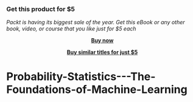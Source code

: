 
### Get this product for $5

<i>Packt is having its biggest sale of the year. Get this eBook or any other book, video, or course that you like just for $5 each</i>


<b><p align='center'>[Buy now](https://packt.link/9781803241197)</p></b>


<b><p align='center'>[Buy similar titles for just $5](https://subscription.packtpub.com/search)</p></b>


# Probability-Statistics---The-Foundations-of-Machine-Learning